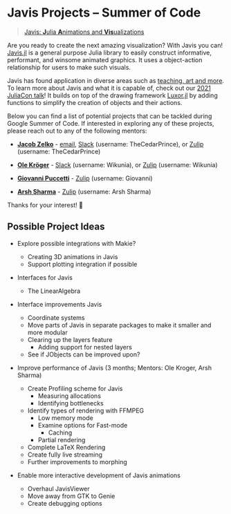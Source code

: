# Javis Projects – Summer of Code

> [Javis: **J**ulia **A**nimations and **Vis**ualizations](https://github.com/JuliaAnimators/Javis.jl)

Are you ready to create the next amazing visualization?
With Javis you can!
[Javis.jl](https://github.com/JuliaAnimators/Javis.jl) is a general purpose Julia library to easily construct informative, performant, and winsome animated graphics.
It uses a object-action relationship for users to make such visuals.

Javis has found application in diverse areas such as [teaching, art and more](https://juliaanimators.github.io/Javis.jl/dev/examples/).
To learn more about Javis and what it is capable of, check out our [2021 JuliaCon talk](https://www.youtube.com/watch?v=ckvsc6ukdOc)!
It builds on top of the drawing framework [Luxor.jl](https://github.com/JuliaGraphics/Luxor.jl) by adding functions to simplify the creation of objects and their actions.

Below you can find a list of potential projects that can be tackled during Google Summer of Code.
If interested in exploring any of these projects, please reach out to any of the following mentors:

- **[Jacob Zelko](http://jacobzelko.com/)** - [email](mailto:jacobszelko@gmail.com), [Slack](https://julialang.org/slack/) (username: TheCedarPrince), or [Zulip](https://julialang.zulipchat.com/) (username: TheCedarPrince)

- **[Ole Kröger](https://opensourc.es/about/)** - [Slack](https://julialang.org/slack/) (username: Wikunia), or [Zulip](https://julialang.zulipchat.com/) (username: Wikunia)

- **[Giovanni Puccetti](https://gpucce.github.io)** - [Zulip](https://julialang.zulipchat.com/) (username: Giovanni)

- **[Arsh Sharma](https://sov-trotter.github.io/blog/)** - [Zulip](https://julialang.zulipchat.com/) (username: Arsh Sharma)

Thanks for your interest! :tada:

## Possible Project Ideas

- Explore possible integrations with Makie?
	- Creating 3D animations in Javis
	- Support plotting integration if possible

- Interfaces for Javis
	- The LinearAlgebra

- Interface improvements Javis 
	- Coordinate systems
	- Move parts of Javis in separate packages to make it smaller and more modular
	- Clearing up the layers feature
		- Adding support for nested layers
	- See if JObjects can be improved upon?

- Improve performance of Javis (3 months; Mentors: Ole Kroger, Arsh Sharma)
	- Create Profiling scheme for Javis
		- Measuring allocations
		- Identifying bottlenecks
	- Identify types of rendering with FFMPEG 
		- Low memory mode
		- Examine options for Fast-mode
			- Caching
		- Partial rendering
	- Complete LaTeX Rendering
	- Create fully live streaming
	- Further improvements to morphing

- Enable more interactive development of Javis animations
	- Overhaul JavisViewer
	- Move away from GTK to Genie
	- Create debugging options
